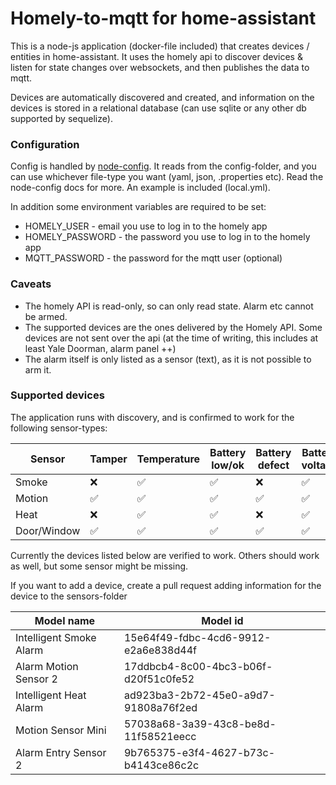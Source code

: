 # Homely-to-mqtt for home-assistant

This is a node-js application (docker-file included) that creates devices / entities in home-assistant. It uses the homely api to discover devices & listen for state changes over websockets, and then publishes the data to mqtt.

Devices are automatically discovered and created, and information on the devices is stored in a relational database (can use sqlite or any other db supported by sequelize).

### Configuration
Config is handled by [node-config](https://www.npmjs.com/package/config). It reads from the config-folder, and you can use whichever file-type you want (yaml, json, .properties etc). Read the node-config docs for more. An example is included (local.yml).

In addition some environment variables are required to be set:
- HOMELY_USER - email you use to log in to the homely app
- HOMELY_PASSWORD - the password you use to log in to the homely app
- MQTT_PASSWORD - the password for the mqtt user (optional)

### Caveats
- The homely API is read-only, so can only read state. Alarm etc cannot be armed.
- The supported devices are the ones delivered by the Homely API. Some devices are not sent over the api (at the time of writing, this includes at least Yale Doorman, alarm panel ++)
- The alarm itself is only listed as a sensor (text), as it is not possible to arm it.

### Supported devices

The application runs with discovery, and is confirmed to work for the following sensor-types:


| Sensor             	 | Tamper | Temperature | Battery low/ok | Battery defect | Battery voltage  | Link strength | Link address |
|----------------------|----|----|----|----|----|----|-----|
| Smoke                | ❌ | ✅ | ✅ | ❌ | ✅ | ✅ | ✅ |
| Motion               | ✅ | ✅ | ✅ | ✅ | ✅ | ✅ | ✅ |
| Heat                 | ❌ | ✅ | ✅ | ❌ | ✅ | ✅ | ✅ |
| Door/Window          | ✅ | ✅ | ✅ | ✅ | ✅ | ✅ | ✅ |



Currently the devices listed below are verified to work. Others should work as well, but some sensor might be missing.

If you want to add a device, create a pull request adding information for the device to the sensors-folder

| Model name              	| Model id                             	|
|-------------------------	|--------------------------------------	|
| Intelligent Smoke Alarm 	| 15e64f49-fdbc-4cd6-9912-e2a6e838d44f 	|
| Alarm Motion Sensor 2   	| 17ddbcb4-8c00-4bc3-b06f-d20f51c0fe52 	|
| Intelligent Heat Alarm  	| ad923ba3-2b72-45e0-a9d7-91808a76f2ed 	|
| Motion Sensor Mini      	| 57038a68-3a39-43c8-be8d-11f58521eecc 	|
| Alarm Entry Sensor 2    	| 9b765375-e3f4-4627-b73c-b4143ce86c2c 	|
